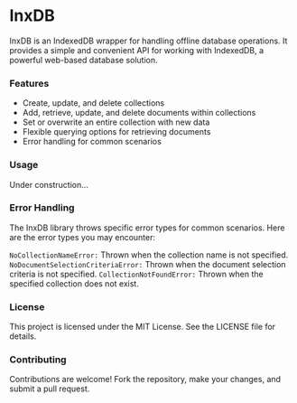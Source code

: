 # InxDB
InxDB is an IndexedDB wrapper for handling offline database operations. It provides a simple and convenient API for working with IndexedDB, a powerful web-based database solution.

### Features
  - Create, update, and delete collections
  - Add, retrieve, update, and delete documents within collections
  - Set or overwrite an entire collection with new data
  - Flexible querying options for retrieving documents
  - Error handling for common scenarios


### Usage
Under construction...

### Error Handling
The InxDB library throws specific error types for common scenarios. Here are the error types you may encounter:

`NoCollectionNameError:` Thrown when the collection name is not specified.
`NoDocumentSelectionCriteriaError:` Thrown when the document selection criteria is not specified.
`CollectionNotFoundError:` Thrown when the specified collection does not exist.

### License
This project is licensed under the MIT License. See the LICENSE file for details.

### Contributing
Contributions are welcome! Fork the repository, make your changes, and submit a pull request.



